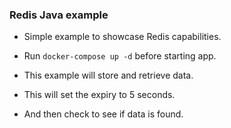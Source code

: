 ### Redis Java example

- Simple example to showcase Redis capabilities.
- Run `docker-compose up -d` before starting app.

- This example will store and retrieve data.
- This will set the expiry to 5 seconds.
- And then check to see if data is found.